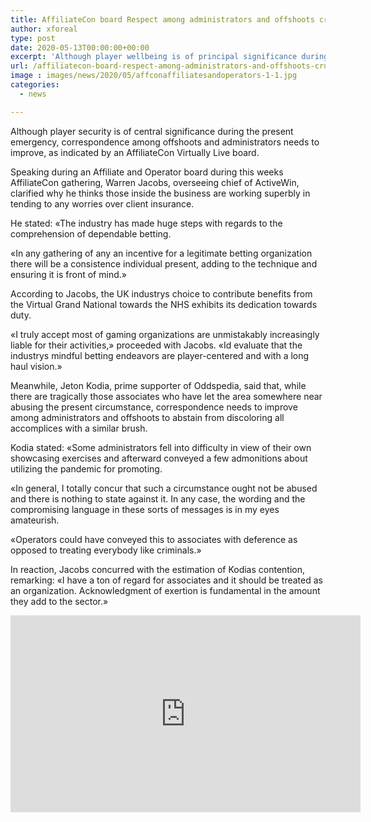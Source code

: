 ```yaml
---
title: AffiliateCon board Respect among administrators and offshoots crucial during crisis
author: xforeal 
type: post
date: 2020-05-13T00:00:00+00:00
excerpt: 'Although player wellbeing is of principal significance during the present emergency, correspondence among members and administrators needs to improve, as per an AffiliateCon Virtually Live panel '
url: /affiliatecon-board-respect-among-administrators-and-offshoots-crucial-during-crisis/
image : images/news/2020/05/affconaffiliatesandoperators-1-1.jpg
categories:
  - news

---
```

Although player security is of central significance during the present emergency, correspondence among offshoots and administrators needs to improve, as indicated by an AffiliateCon Virtually Live board. 

Speaking during an Affiliate and Operator board during this weeks AffiliateCon gathering, Warren Jacobs, overseeing chief of ActiveWin, clarified why he thinks those inside the business are working superbly in tending to any worries over client insurance. 

He stated: &#171;The industry has made huge steps with regards to the comprehension of dependable betting. 

&#171;In any gathering of any an incentive for a legitimate betting organization there will be a consistence individual present, adding to the technique and ensuring it is front of mind.&#187; 

According to Jacobs, the UK industrys choice to contribute benefits from the Virtual Grand National towards the NHS exhibits its dedication towards duty. 

&#171;I truly accept most of gaming organizations are unmistakably increasingly liable for their activities,&#187; proceeded with Jacobs. &#171;Id evaluate that the industrys mindful betting endeavors are player-centered and with a long haul vision.&#187; 

Meanwhile, Jeton Kodia, prime supporter of Oddspedia, said that, while there are tragically those associates who have let the area somewhere near abusing the present circumstance, correspondence needs to improve among administrators and offshoots to abstain from discoloring all accomplices with a similar brush. 

Kodia stated: &#171;Some administrators fell into difficulty in view of their own showcasing exercises and afterward conveyed a few admonitions about utilizing the pandemic for promoting. 

&#171;In general, I totally concur that such a circumstance ought not be abused and there is nothing to state against it. In any case, the wording and the compromising language in these sorts of messages is in my eyes amateurish. 

&#171;Operators could have conveyed this to associates with deference as opposed to treating everybody like criminals.&#187; 

In reaction, Jacobs concurred with the estimation of Kodias contention, remarking: &#171;I have a ton of regard for associates and it should be treated as an organization. Acknowledgment of exertion is fundamental in the amount they add to the sector.&#187; 

<iframe loading="lazy" allowfullscreen="allowfullscreen" frameborder="0" height="315" src="https://www.youtube.com/embed/wFUujAzqQ_I?start=18589" width="560" />